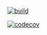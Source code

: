 [![build](https://github.com/amirali079/star-internship/actions/workflows/buildPipeline.yml/badge.svg)](https://github.com/amirali079/star-internship/actions/workflows/buildPipeline.yml)

[![codecov](https://codecov.io/gh/amirali079/star-internship/branch/master/graph/badge.svg?token=9AFAUOG531)](https://codecov.io/gh/amirali079/star-internship)
